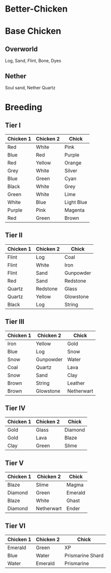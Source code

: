 # Better-Chicken
 
# Base Chicken

## Overworld
Log, Sand, Flint, Bone, Dyes

## Nether
Soul sand, Nether Quartz 

# Breeding

## Tier I
| Chicken 1 | Chicken 2 | Chick      |
|-----------|-----------|------------|
| Red       | White     | Pink       |
| Blue      | Red       | Purple     |
| Red       | Yellow    | Orange     |
| Grey      | White     | Silver     |
| Blue      | Green     | Cyan       |
| Black     | White     | Grey       |
| Green     | White     | Lime       |
| White     | Blue      | Light Blue |
| Purple    | Pink      | Magenta    |
| Red       | Green     | Brown      |

## Tier II
| Chicken 1 | Chicken 2 | Chick           |
|-----------|-----------|-----------------|
| Flint     | Log       | Coal            |
| Flint     | White     | Iron            |
| Flint     | Sand      | Gunpowder       |
| Red       | Sand      | Redstone        |
| Quartz    | Redstone  | Glass           |
| Quartz    | Yellow    | Glowstone       |
| Black     | Log       | String          |

## Tier III
| Chicken 1 | Chicken 2 | Chick      |
|-----------|-----------|------------|
| Iron      | Yellow    | Gold       |
| Blue      | Log       | Snow       |
| Snow      | Gunpowder | Water      |
| Coal      | Quartz    | Lava       |
| Snow      | Sand      | Clay       |
| Brown     | String    | Leather    |
| Brown     | Glowstone | Netherwart |

## Tier IV
| Chicken 1 | Chicken 2 | Chick   |
|-----------|-----------|---------|
| Gold      | Glass     | Diamond |
| Gold      | Lava      | Blaze   |
| Clay      | Green     | Slime   |

## Tier V
| Chicken 1 | Chicken 2  | Chick   |
|-----------|------------|---------|
| Blaze     | Slime      | Magma   |
| Diamond   | Green      | Emerald |
| Blaze     | White      | Ghast   |
| Diamond   | Netherwart | Ender   |

## Tier VI
| Chicken 1 | Chicken 2 | Chick            |
|-----------|-----------|------------------|
| Emerald   | Green     | XP               |
| Blue      | Water     | Prismarine Shard |
| Water     | Emerald   | Prismarine       |